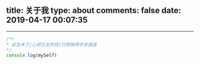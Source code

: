title: 关于我
type: about
comments: false
date: 2019-04-17 00:07:35
---
***
``` javascript
/** 
* 此生未了/心却已无所扰/只想换得半世逍遥
*/
console.log(mySelf)
```

<script>
let mySelf = {
    name: "周赢",
    nick: "9527",
    weChat: "z9527__",
    birthday: "1990.01.10",
    email: "727177817@qq.com",
    github: "https://github.com/zhy9527",
    technicalAbility: {
        design: "Photoshop、Illustrator、sketch",
        webFramework: "VUE全家桶、react全家桶、jQuery",
        webAuto: "gulp、webpack",
        html: "html、html5",
        css: "CSS、SCSS",
        javascript: "es6、es7",
        weChat: "公众号开发",
        weChatApp: "wepy",
        nodeJs: "Egg.js、koa",
        sql: "MySql、redis",
    }
}
console.log(mySelf)
</script>